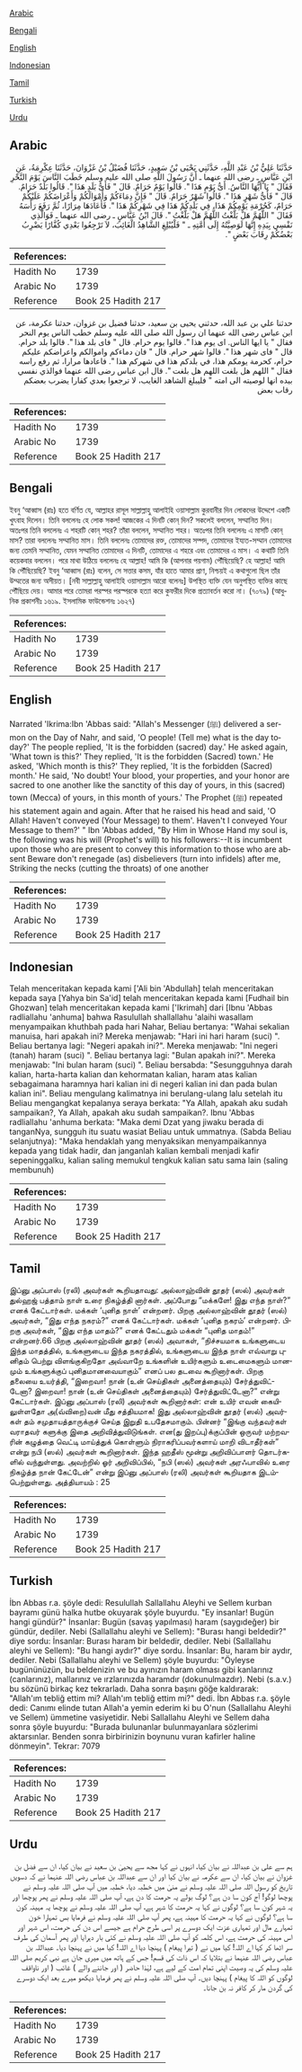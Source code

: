[Arabic](#arabic)

[Bengali](#bengali)

[English](#english)

[Indonesian](#indonesian)

[Tamil](#tamil)

[Turkish](#turkish)

[Urdu](#urdu)

## Arabic


<div dir="rtl" lang="ar" style={{fontSize:'larger',backgroundColor:'#f8f9fa',padding:20}}>
حَدَّثَنَا عَلِيُّ بْنُ عَبْدِ اللَّهِ، حَدَّثَنِي يَحْيَى بْنُ سَعِيدٍ، حَدَّثَنَا فُضَيْلُ بْنُ غَزْوَانَ، حَدَّثَنَا عِكْرِمَةُ، عَنِ ابْنِ عَبَّاسٍ ـ رضى الله عنهما ـ أَنَّ رَسُولَ اللَّهِ صلى الله عليه وسلم خَطَبَ النَّاسَ يَوْمَ النَّحْرِ فَقَالَ ‏"‏ يَا أَيُّهَا النَّاسُ‏.‏ أَىُّ يَوْمٍ هَذَا ‏"‏‏.‏ قَالُوا يَوْمٌ حَرَامٌ‏.‏ قَالَ ‏"‏ فَأَىُّ بَلَدٍ هَذَا ‏"‏‏.‏ قَالُوا بَلَدٌ حَرَامٌ‏.‏ قَالَ ‏"‏ فَأَىُّ شَهْرٍ هَذَا ‏"‏‏.‏ قَالُوا شَهْرٌ حَرَامٌ‏.‏ قَالَ ‏"‏ فَإِنَّ دِمَاءَكُمْ وَأَمْوَالَكُمْ وَأَعْرَاضَكُمْ عَلَيْكُمْ حَرَامٌ، كَحُرْمَةِ يَوْمِكُمْ هَذَا، فِي بَلَدِكُمْ هَذَا فِي شَهْرِكُمْ هَذَا ‏"‏‏.‏ فَأَعَادَهَا مِرَارًا، ثُمَّ رَفَعَ رَأْسَهُ فَقَالَ ‏"‏ اللَّهُمَّ هَلْ بَلَّغْتُ اللَّهُمَّ هَلْ بَلَّغْتُ ‏"‏‏.‏ قَالَ ابْنُ عَبَّاسٍ ـ رضى الله عنهما ـ فَوَالَّذِي نَفْسِي بِيَدِهِ إِنَّهَا لَوَصِيَّتُهُ إِلَى أُمَّتِهِ ـ ‏"‏ فَلْيُبْلِغِ الشَّاهِدُ الْغَائِبَ، لاَ تَرْجِعُوا بَعْدِي كُفَّارًا يَضْرِبُ بَعْضُكُمْ رِقَابَ بَعْضٍ ‏"‏‏.‏
</div>
<div style={{backgroundColor:'#f8f9fa',padding:20, marginBottom: 10}}><table> <thead> <tr> <th>References:</th> <th></th> </tr> </thead> <tbody><tr><td>Hadith No</td><td>1739</td></tr><tr><td>Arabic No</td><td>1739</td></tr><tr><td>Reference</td><td>Book 25 Hadith 217</td></tr></tbody></table></div>


<div dir="rtl" lang="ar" style={{fontSize:'larger',backgroundColor:'#f8f9fa',padding:20}}>
حدثنا علي بن عبد الله، حدثني يحيى بن سعيد، حدثنا فضيل بن غزوان، حدثنا عكرمة، عن ابن عباس رضى الله عنهما ان رسول الله صلى الله عليه وسلم خطب الناس يوم النحر فقال " يا ايها الناس. اى يوم هذا ". قالوا يوم حرام. قال " فاى بلد هذا ". قالوا بلد حرام. قال " فاى شهر هذا ". قالوا شهر حرام. قال " فان دماءكم واموالكم واعراضكم عليكم حرام، كحرمة يومكم هذا، في بلدكم هذا في شهركم هذا ". فاعادها مرارا، ثم رفع راسه فقال " اللهم هل بلغت اللهم هل بلغت ". قال ابن عباس رضى الله عنهما فوالذي نفسي بيده انها لوصيته الى امته " فليبلغ الشاهد الغايب، لا ترجعوا بعدي كفارا يضرب بعضكم رقاب بعض
</div>
<div style={{backgroundColor:'#f8f9fa',padding:20, marginBottom: 10}}><table> <thead> <tr> <th>References:</th> <th></th> </tr> </thead> <tbody><tr><td>Hadith No</td><td>1739</td></tr><tr><td>Arabic No</td><td>1739</td></tr><tr><td>Reference</td><td>Book 25 Hadith 217</td></tr></tbody></table></div>

## Bengali


<div dir="ltr" lang="bn" style={{fontSize:'larger',backgroundColor:'#f8f9fa',padding:20}}>
ইবনু ‘আব্বাস (রাঃ) হতে বর্ণিত যে, আল্লাহর রাসূল সাল্লাল্লাহু আলাইহি ওয়াসাল্লাম কুরবানীর দিন লোকদের উদ্দেশে একটি খুৎবাহ দিলেন। তিনি বললেনঃ হে লোক সকল! আজকের এ দিনটি কোন্ দিন? সকলেই বললেন, সম্মানিত দিন। অতঃপর তিনি বললেনঃ এ শহরটি কোন্ শহর? তাঁরা বললেন, সম্মানিত শহর। অতঃপর তিনি বললেনঃ এ মাসটি কোন্ মাস? তারা বললেনঃ সম্মানিত মাস। তিনি বললেনঃ তোমাদের রক্ত, তোমাদের সম্পদ, তোমাদের ইয্যত-সম্মান তোমাদের জন্য তেমনি সম্মানিত, যেমন সম্মানিত তোমাদের এ দিনটি, তোমাদের এ শহরে এবং তোমাদের এ মাস। এ কথাটি তিনি কয়েকবার বললেন। পরে মাথা উঠিয়ে বললেনঃ হে আল্লাহ! আমি কি (আপনার পয়গাম) পৌঁছিয়েছি? হে আল্লাহ! আমি কি পৌঁছিয়েছি? ইবনু ‘আব্বাস (রাঃ) বলেন, সে সত্তার কসম, যাঁর হাতে আমার প্রাণ, নিশ্চয়ই এ কথাগুলো ছিল তাঁর উম্মতের জন্য অসীয়ত। [নবী সাল্লাল্লাহু আলাইহি ওয়াসাল্লাম আরো বলেনঃ] উপস্থিত ব্যক্তি যেন অনুপস্থিত ব্যক্তির কাছে পৌঁছিয়ে দেয়। আমার পরে তোমরা পরস্পর পরস্পরকে হত্যা করে কুফরীর দিকে প্রত্যাবর্তন করো না। (৭০৭৯) (আধুনিক প্রকাশনীঃ ১৬১৯. ইসলামিক ফাউন্ডেশনঃ ১৬২৭)
</div>
<div style={{backgroundColor:'#f8f9fa',padding:20, marginBottom: 10}}><table> <thead> <tr> <th>References:</th> <th></th> </tr> </thead> <tbody><tr><td>Hadith No</td><td>1739</td></tr><tr><td>Arabic No</td><td>1739</td></tr><tr><td>Reference</td><td>Book 25 Hadith 217</td></tr></tbody></table></div>

## English


<div dir="ltr" lang="en" style={{fontSize:'larger',backgroundColor:'#f8f9fa',padding:20}}>
Narrated 'Ikrima:Ibn 'Abbas said: "Allah's Messenger (ﷺ) delivered a sermon on the Day of Nahr, and said, 'O people! (Tell me) what is the day today?' The people replied, 'It is the forbidden (sacred) day.' He asked again, 'What town is this?' They replied, 'It is the forbidden (Sacred) town.' He asked, 'Which month is this?' They replied, 'It is the forbidden (Sacred) month.' He said, 'No doubt! Your blood, your properties, and your honor are sacred to one another like the sanctity of this day of yours, in this (sacred) town (Mecca) of yours, in this month of yours.' The Prophet (ﷺ) repeated his statement again and again. After that he raised his head and said, 'O Allah! Haven't conveyed (Your Message) to them'. Haven't I conveyed Your Message to them?' " Ibn 'Abbas added, "By Him in Whose Hand my soul is, the following was his will (Prophet's will) to his followers:--It is incumbent upon those who are present to convey this information to those who are absent Beware don't renegade (as) disbelievers (turn into infidels) after me, Striking the necks (cutting the throats) of one another
</div>
<div style={{backgroundColor:'#f8f9fa',padding:20, marginBottom: 10}}><table> <thead> <tr> <th>References:</th> <th></th> </tr> </thead> <tbody><tr><td>Hadith No</td><td>1739</td></tr><tr><td>Arabic No</td><td>1739</td></tr><tr><td>Reference</td><td>Book 25 Hadith 217</td></tr></tbody></table></div>

## Indonesian


<div dir="ltr" lang="id" style={{fontSize:'larger',backgroundColor:'#f8f9fa',padding:20}}>
Telah menceritakan kepada kami ['Ali bin 'Abdullah] telah menceritakan kepada saya [Yahya bin Sa'id] telah menceritakan kepada kami [Fudhail bin Ghozwan] telah menceritakan kepada kami ['Ikrimah] dari [Ibnu 'Abbas radliallahu 'anhuma] bahwa Rasulullah shallallahu 'alaihi wasallam menyampaikan khuthbah pada hari Nahar, Beliau bertanya: "Wahai sekalian manuisa, hari apakah ini? Mereka menjawab: "Hari ini hari haram (suci) ". Beliau bertanya lagi: "Negeri apakah ini?". Mereka menjawab: "Ini negeri (tanah) haram (suci) ". Beliau bertanya lagi: "Bulan apakah ini?". Mereka menjawab: "Ini bulan haram (suci) ". Beliau bersabda: "Sesungguhnya darah kalian, harta-harta kalian dan kehormatan kalian, haram atas kalian sebagaimana haramnya hari kalian ini di negeri kalian ini dan pada bulan kalian ini". Beliau mengulang kalimatnya ini berulang-ulang lalu setelah itu Beliau mengangkat kepalanya seraya berkata: "Ya Allah, apakah aku sudah sampaikan?, Ya Allah, apakah aku sudah sampaikan?. Ibnu 'Abbas radliallahu 'anhuma berkata: "Maka demi Dzat yang jiwaku berada di tanganNya, sungguh itu suatu wasiat Beliau untuk ummatnya. (Sabda Beliau selanjutnya): "Maka hendaklah yang menyaksikan menyampaikannya kepada yang tidak hadir, dan janganlah kalian kembali menjadi kafir sepeninggalku, kalian saling memukul tengkuk kalian satu sama lain (saling membunuh)
</div>
<div style={{backgroundColor:'#f8f9fa',padding:20, marginBottom: 10}}><table> <thead> <tr> <th>References:</th> <th></th> </tr> </thead> <tbody><tr><td>Hadith No</td><td>1739</td></tr><tr><td>Arabic No</td><td>1739</td></tr><tr><td>Reference</td><td>Book 25 Hadith 217</td></tr></tbody></table></div>

## Tamil


<div dir="ltr" lang="ta" style={{fontSize:'larger',backgroundColor:'#f8f9fa',padding:20}}>
இப்னு அப்பாஸ் (ரலி) அவர்கள் கூறியதாவது: அல்லாஹ்வின் தூதர் (ஸல்) அவர்கள் துல்ஹஜ் பத்தாம் நாள் உரை நிகழ்த்தி னார்கள். அப்போது “மக்களே! இது எந்த நாள்?” எனக் கேட்டார்கள். மக்கள் ‘புனித நாள்’ என்றனர். பிறகு அல்லாஹ்வின் தூதர் (ஸல்) அவர்கள், “இது எந்த நகரம்?” எனக் கேட்டார்கள். மக்கள் ‘புனித நகரம்’ என்றனர். பிறகு அவர்கள், “இது எந்த மாதம்?” எனக் கேட்டதும் மக்கள் “புனித மாதம்!” என்றனர்.66 பிறகு அல்லாஹ்வின் தூதர் (ஸல்) அவாகள், “நிச்சயமாக உங்களுடைய இந்த மாதத்தில், உங்களுடைய இந்த நகரத்தில், உங்களுடைய இந்த நாள் எவ்வாறு புனிதம் பெற்று விளங்குகிறதோ அவ்வாறே உங்களின் உயிர்களும் உடைமைகளும் மானமும் உங்களுக்குப் புனிதமானவையாகும்” எனப் பல தடவை கூறினார்கள். பிறகு தலையை உயர்த்தி, “இறைவா! நான் (உன் செய்திகள் அனைத்தையும்) சேர்த்துவிட்டேனா? இறைவா! நான் (உன் செய்திகள் அனைத்தையும்) சேர்த்துவிட்டேனா?” என்று கேட்டார்கள். இப்னு அப்பாஸ் (ரலி) அவர்கள் கூறினார்கள்: என் உயிர் எவன் கையிலுள்ளதோ அ(வ்விறை)வன் மீது சத்தியமாக! இது அல்லாஹ்வின் தூதர் (ஸல்) அவர்கள் தம் சமுதாயத்தாருக்குச் செய்த இறுதி உபதேசமாகும். பின்னர் “இங்கு வந்தவர்கள் வராதவர் களுக்கு இதை அறிவித்துவிடுங்கள். என(து இறப்பு)க்குப்பின் ஒருவர் மற்றவரின் கழுத்தை வெட்டி மாய்த்துக் கொள்ளும் நிராகரிப்பவர்களாய் மாறி விடாதீர்கள்” என்று நபி (ஸல்) அவர்கள் கூறினார்கள். இந்த ஹதீஸ் மூன்று அறிவிப்பாளர் தொடர்களில் வந்துள்ளது. அவற்றில் ஓர் அறிவிப்பில், “நபி (ஸல்) அவர்கள் அரஃபாவில் உரை நிகழ்த்த நான் கேட்டேன்” என்று இப்னு அப்பாஸ் (ரலி) அவர்கள் கூறியதாக இடம்பெற்றுள்ளது. அத்தியாயம் : 25
</div>
<div style={{backgroundColor:'#f8f9fa',padding:20, marginBottom: 10}}><table> <thead> <tr> <th>References:</th> <th></th> </tr> </thead> <tbody><tr><td>Hadith No</td><td>1739</td></tr><tr><td>Arabic No</td><td>1739</td></tr><tr><td>Reference</td><td>Book 25 Hadith 217</td></tr></tbody></table></div>

## Turkish


<div dir="ltr" lang="tr" style={{fontSize:'larger',backgroundColor:'#f8f9fa',padding:20}}>
İbn Abbas r.a. şöyle dedi: Resulullah Sallallahu Aleyhi ve Sellem kurban bayramı günü halka hutbe okuyarak şöyle buyurdu. "Ey insanlar! Bugün hangi gündür?" İnsanlar: Bugün (savaş yapılması) haram (saygıdeğer) bir gündür, dediler. Nebi (Sallallahu aleyhi ve Sellem): "Burası hangi beldedir?" diye sordu: İnsanlar: Burası haram bir beldedir, dediler. Nebi (Sallallahu aleyhi ve Sellem): "Bu hangi aydır?" diye sordu. İnsanlar: Bu, haram bir aydır, dediler. Nebi (Sallallahu aleyhi ve Sellem) şöyle buyurdu: "Öyleyse bugününüzün, bu beldenizin ve bu ayınızın haram olması gibi kanlarınız (canlarınız), mallarınız ve ırzlarınızda haramdır (dokunulmazdır). Nebi (s.a.v.) bu sözünü birkaç kez tekrarladı. Daha sonra başını göğe kaldırarak: "Allah'ım tebliğ ettim mi? Allah'ım tebliğ ettim mi?" dedi. İbn Abbas r.a. şöyle dedi: Canımı elinde tutan Allah'a yemin ederim ki bu O'nun (Sallallahu Aleyhi ve Sellem) ümmetine vasiyetidir. Nebi Sallallahu Aleyhi ve Sellem daha sonra şöyle buyurdu: "Burada bulunanlar bulunmayanlara sözlerimi aktarsınlar. Benden sonra birbirinizin boynunu vuran kafirler haline dönmeyin". Tekrar: 7079
</div>
<div style={{backgroundColor:'#f8f9fa',padding:20, marginBottom: 10}}><table> <thead> <tr> <th>References:</th> <th></th> </tr> </thead> <tbody><tr><td>Hadith No</td><td>1739</td></tr><tr><td>Arabic No</td><td>1739</td></tr><tr><td>Reference</td><td>Book 25 Hadith 217</td></tr></tbody></table></div>

## Urdu


<div dir="rtl" lang="ur" style={{fontSize:'larger',backgroundColor:'#f8f9fa',padding:20}}>
ہم سے علی بن عبداللہ نے بیان کیا، انہوں نے کہا مجھ سے یحییٰ بن سعید نے بیان کیا، ان سے فضل بن غزوان نے بیان کیا، ان سے عکرمہ نے بیان کیا اور ان سے عبداللہ بن عباس رضی اللہ عنہما نے کہ دسویں تاریخ کو رسول اللہ صلی اللہ علیہ وسلم نے منیٰ میں خطبہ دیا، خطبہ میں آپ صلی اللہ علیہ وسلم نے پوچھا لوگو! آج کون سا دن ہے؟ لوگ بولے یہ حرمت کا دن ہے، آپ صلی اللہ علیہ وسلم نے پھر پوچھا اور یہ شہر کون سا ہے؟ لوگوں نے کہا یہ حرمت کا شہر ہے، آپ صلی اللہ علیہ وسلم نے پوچھا یہ مہینہ کون سا ہے؟ لوگوں نے کہا یہ حرمت کا مہینہ ہے، پھر آپ صلی اللہ علیہ وسلم نے فرمایا بس تمہارا خون تمہارے مال اور تمہاری عزت ایک دوسرے پر اسی طرح حرام ہے جیسے اس دن کی حرمت، اس شہر اور اس مہینہ کی حرمت ہے، اس کلمہ کو آپ صلی اللہ علیہ وسلم نے کئی بار دہرایا اور پھر آسمان کی طرف سر اٹھا کر کہا اے اللہ! کیا میں نے ( تیرا پیغام ) پہنچا دیا اے اللہ! کیا میں نے پہنچا دیا۔ عبداللہ بن عباس رضی اللہ عنہما نے بتلایا کہ اس ذات کی قسم! جس کے ہاتھ میں میری جان ہے نبی کریم صلی اللہ علیہ وسلم کی یہ وصیت اپنی تمام امت کے لیے ہے، لہٰذا حاضر ( اور جاننے والے ) غائب ( اور ناواقف لوگوں کو اللہ کا پیغام ) پہنچا دیں۔ آپ صلی اللہ علیہ وسلم نے پھر فرمایا دیکھو میرے بعد ایک دوسرے کی گردن مار کر کافر نہ بن جانا۔
</div>
<div style={{backgroundColor:'#f8f9fa',padding:20, marginBottom: 10}}><table> <thead> <tr> <th>References:</th> <th></th> </tr> </thead> <tbody><tr><td>Hadith No</td><td>1739</td></tr><tr><td>Arabic No</td><td>1739</td></tr><tr><td>Reference</td><td>Book 25 Hadith 217</td></tr></tbody></table></div>